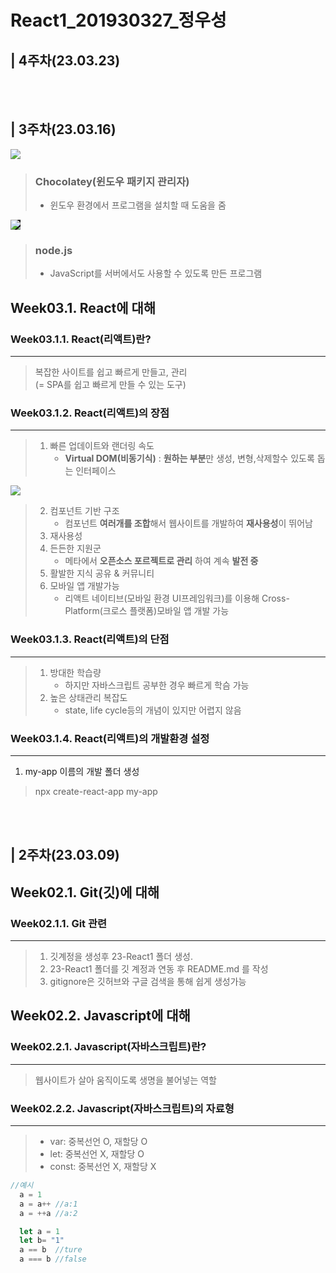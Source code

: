 # **React1_201930327_정우성**
## | 4주차(23.03.23)

<br><br>

## | 3주차(23.03.16)
<img src ="https://chocolatey.org/assets/images/global-shared/logo-square.svg"></img>
> ### **Chocolatey**(윈도우 패키지 관리자)
> - 윈도우 환경에서 프로그램을 설치할 때 도움을 줌

<img src ="https://nodejs.org/static/images/logo.svg" style="background: #111111"></img>
> ### **node.js**
> - JavaScript를 서버에서도 사용할 수 있도록 만든 프로그램

## **Week03.1. React에 대해**
 ### Week03.1.1. React(리액트)란?
 ***
>  복잡한 사이트를 쉽고 빠르게 만들고, 관리<br>
(= SPA를 쉽고 빠르게 만들 수 있는 도구)

### Week03.1.2. React(리액트)의 장점
***
> 1. 빠른 업데이트와 랜더링 속도
>    - **Virtual DOM(비동기식)**
>       : **원하는 부분**만 생성, 변형,삭제할수 있도록 돕는 인터페이스

<img src="https://codingmedic.files.wordpress.com/2020/11/virtualdom.png?w=1024"></img>
> 2. 컴포넌트 기반 구조
>     - 컴포넌트 **여러개를 조합**해서 웹사이트를 개발하여 **재사용성**이 뛰어남
> 3. 재사용성
> 4. 든든한 지원군
>     - 메타에서 **오픈소스 포르젝트로 관리** 하여 계속 **발전 중**
>5. 활발한 지식 공유 & 커뮤니티
>6. 모바일 앱 개발가능
>     - 리액트 네이티브(모바일 환경 UI프레임워크)를 이용해 Cross-Platform(크로스 플랫폼)모바일 앱 개발 가능

### Week03.1.3. React(리액트)의 단점
***
> 1. 방대한 학습량
>     - 하지만 자바스크립트 공부한 경우 빠르게 학슴 가능
> 2. 높은 상태관리 복잡도
>     - state, life cycle등의 개념이 있지만 어렵지 않음

### Week03.1.4. React(리액트)의 개발환경 설정
***
1. my-app 이름의 개발 폴더 생성
>npx create-react-app my-app

<br><br>

## | 2주차(23.03.09)
  ## **Week02.1. Git(깃)에 대해**

### Week02.1.1. Git 관련
***
>1. 깃계정을 생성후 23-React1 폴더 생성.
>2. 23-React1 폴더를 깃 계정과 연동 후 README.md 를 작성
>3.  gitignore은 깃허브와 구글 검색을 통해 쉽게 생성가능

## **Week02.2. Javascript에 대해**
### Week02.2.1. Javascript(자바스크립트)란?
***

> 웹사이트가 살아 움직이도록 생명을 불어넣는 역할

### Week02.2.2. Javascript(자바스크립트)의 자료형
***
>  - var: 중복선언 O, 재할당 O
>  - let: 중복선언 X, 재할당 O
>  - const: 중복선언 X, 재할당 X
```javascript
//예시
  a = 1
  a = a++ //a:1
  a = ++a //a:2

  let a = 1
  let b= "1"
  a == b  //ture
  a === b //false
```
